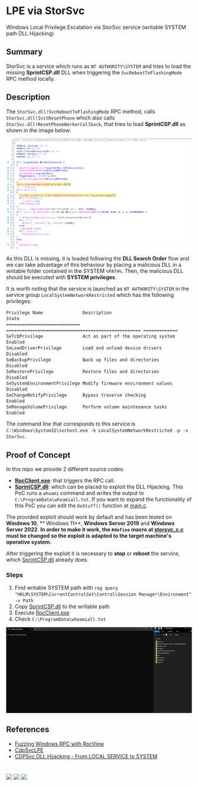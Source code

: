 # LPE via StorSvc

Windows Local Privilege Escalation via StorSvc service (writable SYSTEM path DLL Hijacking)

## Summary

StorSvc is a service which runs as `NT AUTHORITY\SYSTEM` and tries to load the missing **SprintCSP.dll** DLL when triggering the `SvcRebootToFlashingMode` RPC method locally. 

## Description

The `StorSvc.dll!SvcRebootToFlashingMode` RPC method, calls `StorSvc.dll!InitResetPhone` which also calls `StorSvc.dll!ResetPhoneWorkerCallback`, that tries to load **SprintCSP.dll** as shown in the image below:

![FactoryResetUICC.png](./FactoryResetUICC.png)

As this DLL is missing, it is loaded following the **DLL Search Order** flow and we can take advantage of this behaviour by placing a malicious DLL in a writable folder contained in the SYSTEM `%PATH%`. Then, the malicious DLL should be executed with **SYSTEM privileges**.

It is worth noting that the service is launched as `NT AUTHORITY\SYSTEM` in the service group `LocalSystemNetworkRestricted` which has the following privileges:

```
Privilege Name               Description                                         State       
============================ =================================================== =============
SeTcbPrivilege               Act as part of the operating system                 Enabled   
SeLoadDriverPrivilege        Load and unload device drivers                      Disabled
SeBackupPrivilege            Back up files and directories                       Disabled
SeRestorePrivilege           Restore files and directories                       Disabled
SeSystemEnvironmentPrivilege Modify firmware environment values                  Disabled
SeChangeNotifyPrivilege      Bypass traverse checking                            Enabled   
SeManageVolumePrivilege      Perform volume maintenance tasks                    Enabled   
```
The command line that corresponds to this service is `C:\Windows\System32\svchost.exe -k LocalSystemNetworkRestricted -p -s StorSvc`.

## Proof of Concept

In this repo we provide 2 different source codes:
- [**RpcClient.exe**](./RpcClient): that triggers the RPC call.
- [**SprintCSP.dll**](./SprintCSP/): which can be placed to exploit the DLL Hijacking. This PoC runs a `whoami` command and writes the output to `C:\ProgramData\whoamiall.txt`. If you want to expand the functionality of this PoC you can edit the `DoStuff()` function at [main.c](./SprintCSP/SprintCSP/main.c#L7).

The provided exploit should work by default and has been tested on **Windows 10**, ** Windows 11**, **Windows Server 2019** and **Windows Server 2022**. **In order to make it work, the `#define` macro at [storsvc_c.c](./RpcClient/RpcClient/storsvc_c.c#L3) must be changed so the exploit is adapted to the target machine's operative system.**

After triggering the exploit it is necessary to **stop** or **reboot** the service, which [SprintCSP.dll](./SprintCSP/) already does.

### Steps

1. Find writable SYSTEM path with `reg query "HKLM\SYSTEM\CurrentControlSet\Control\Session Manager\Environment" -v Path`
2. Copy [SprintCSP.dll](./SprintCSP/) to the writable path
3. Execute [RpcClient.exe](./RpcClient)
4. Check `C:\ProgramData\whoamiall.txt`

![PoC.gif](./PoC.gif)

## References

- [Fuzzing Windows RPC with RpcView](https://itm4n.github.io/fuzzing-windows-rpc-rpcview/)
- [CdpSvcLPE](https://github.com/sailay1996/CdpSvcLPE/blob/main/README.md)
- [CDPSvc DLL Hijacking - From LOCAL SERVICE to SYSTEM](https://itm4n.github.io/cdpsvc-dll-hijacking/)

#

[![](https://img.shields.io/badge/www-blackarrow.net-E5A505?style=flat-square)](https://www.blackarrow.net) [![](https://img.shields.io/badge/twitter-@BlackArrowSec-00aced?style=flat-square&logo=twitter&logoColor=white)](https://twitter.com/BlackArrowSec) [![](https://img.shields.io/badge/linkedin-@BlackArrowSec-0084b4?style=flat-square&logo=linkedin&logoColor=white)](https://www.linkedin.com/company/blackarrowsec/)

